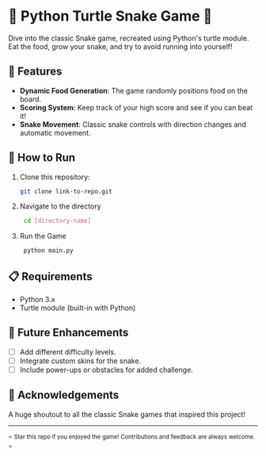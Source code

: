 # 🐍 Python Turtle Snake Game 🐍

Dive into the classic Snake game, recreated using Python's turtle module. Eat the food, grow your snake, and try to avoid running into yourself!


## 🚀 Features

- **Dynamic Food Generation**: The game randomly positions food on the board.
- **Scoring System**: Keep track of your high score and see if you can beat it!
- **Snake Movement**: Classic snake controls with direction changes and automatic movement.
  
## 🔧 How to Run

1. Clone this repository:
   ```bash
   git clone link-to-repo.git
   ```
2. Navigate to the directory
   ```bash
    cd [directory-name]
    ```
3. Run the Game
    ```bash
     python main.py
    ```

## 📋 Requirements

- Python 3.x
- Turtle module (built-in with Python)

## 🌟 Future Enhancements

- [ ] Add different difficulty levels.
- [ ] Integrate custom skins for the snake.
- [ ] Include power-ups or obstacles for added challenge.

## 🙏 Acknowledgements

A huge shoutout to all the classic Snake games that inspired this project!

---

<sub>⭐ Star this repo if you enjoyed the game! Contributions and feedback are always welcome. ⭐</sub>
